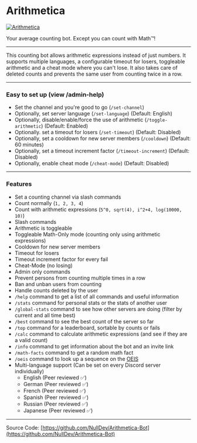 # Arithmetica

[![Arithmetica](https://i.imgur.com/OxK5rHZ.png)](https://discordapp.com/oauth2/authorize?client_id=1108279646165942363&scope=bot&permissions=1099511655488)

Your average counting bot.
Except you can count with Math™!

---

This counting bot allows arithmetic expressions instead of just numbers. It supports multiple languages, a configurable timeout for losers, toggleable arithmetic and a cheat mode where you can't lose. It also takes care of deleted counts and prevents the same user from counting twice in a row.

---

### Easy to set up (view /admin-help)</h4>

- Set the channel and you're good to go (`/set-channel`)
- Optionally, set server language (`/set-language`) (Default: English)
- Optionally, disable/enable/force the use of arithmetic (`/toggle-arithmetic`) (Default: Enabled)
- Optionally. set a timeout for losers (`/set-timeout`) (Default: Disabled)
- Optionally, set a cooldown for new server members (`/cooldown`) (Default: 60 minutes)
- Optionally, set a timeout increment factor (`/timeout-increment`) (Default: Disabled)
- Optionally, enable cheat mode (`/cheat-mode`) (Default: Disabled)

---

### Features

- Set a counting channel via slash commands
- Count normally (`1, 2, 3, 4`)
- Count with arithmetic expressions (`5^0, sqrt(4), i^2+4, log(10000, 10)`)
- Slash commands
- Arithmetic is toggleable
- Toggleable Math-Only mode (counting only using arithmetic expressions)
- Cooldown for new server members
- Timeout for losers
- Timeout increment factor for every fail
- Cheat-Mode (no losing)
- Admin only commands
- Prevent persons from counting multiple times in a row 
- Ban and unban users from counting
- Handle counts deleted by the user
- `/help` command to get a list of all commands and useful information
- `/stats` command for personal stats or the stats of another user
- `/global-stats` command to see how other servers are doing (filter by current and all time best)
- `/best` command to see the best count of the server so far
- `/top` command for a leaderboard, sortable by counts or fails
- `/calc` command to calculate arithmetic expressions (and see if they are a valid count)
- `/info` command to get information about the bot and an invite link
- `/math-facts` command to get a random math fact
- `/oeis` command to look up a sequence on the [OEIS](https://oeis.org/)
- Multi-language support (Can be set on every Discord server individually)
    - English (Peer reviewed ✅)
    - German (Peer reviewed ✅)
    - French (Peer reviewed ✅)
    - Spanish (Peer reviewed ✅)
    - Russian (Peer reviewed ✅)
    - Japanese (Peer reviewed ✅)

---

Source Code: [https://github.com/NullDev/Arithmetica-Bot](https://github.com/NullDev/Arithmetica-Bot)
